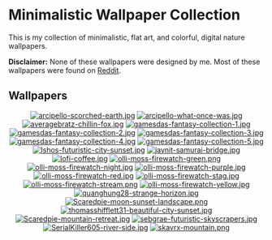 # Minimalistic Wallpaper Collection

This is my collection of minimalistic, flat art, and colorful, digital nature wallpapers.

**Disclaimer:** None of these wallpapers were designed by me. Most of these wallpapers were found on [Reddit](https://www.reddit.com/r/wallpaper/).

## Wallpapers

<p align="center">
  <a href="images/arcipello-scorched-earth.jpg">
    <img src="https://imagecdn.app/v1/images/https%3A%2F%2Fgithub.com%2FDenverCoder1%2FMinimalistic-Wallpaper-Collection%2Fraw%2Fmain%2Fimages%2Farcipello-scorched-earth.jpg?width=175&height=105" title="arcipello-scorched-earth.jpg"/></a>
  <a href="images/arcipello-what-once-was.jpg">
    <img src="https://imagecdn.app/v1/images/https%3A%2F%2Fgithub.com%2FDenverCoder1%2FMinimalistic-Wallpaper-Collection%2Fraw%2Fmain%2Fimages%2Farcipello-what-once-was.jpg?width=175&height=105" title="arcipello-what-once-was.jpg"/></a>
  <a href="images/averagebratz-chillin-fox.jpg">
    <img src="https://imagecdn.app/v1/images/https%3A%2F%2Fgithub.com%2FDenverCoder1%2FMinimalistic-Wallpaper-Collection%2Fraw%2Fmain%2Fimages%2Faveragebratz-chillin-fox.jpg?width=175&height=105" title="averagebratz-chillin-fox.jpg"/></a>
  <a href="images/gamesdas-fantasy-collection-1.jpg">
    <img src="https://imagecdn.app/v1/images/https%3A%2F%2Fgithub.com%2FDenverCoder1%2FMinimalistic-Wallpaper-Collection%2Fraw%2Fmain%2Fimages%2Fgamesdas-fantasy-collection-1.jpg?width=175&height=105" title="gamesdas-fantasy-collection-1.jpg"/></a>
  <a href="images/gamesdas-fantasy-collection-2.jpg">
    <img src="https://imagecdn.app/v1/images/https%3A%2F%2Fgithub.com%2FDenverCoder1%2FMinimalistic-Wallpaper-Collection%2Fraw%2Fmain%2Fimages%2Fgamesdas-fantasy-collection-2.jpg?width=175&height=105" title="gamesdas-fantasy-collection-2.jpg"/></a>
  <a href="images/gamesdas-fantasy-collection-3.jpg">
    <img src="https://imagecdn.app/v1/images/https%3A%2F%2Fgithub.com%2FDenverCoder1%2FMinimalistic-Wallpaper-Collection%2Fraw%2Fmain%2Fimages%2Fgamesdas-fantasy-collection-3.jpg?width=175&height=105" title="gamesdas-fantasy-collection-3.jpg"/></a>
  <a href="images/gamesdas-fantasy-collection-4.jpg">
    <img src="https://imagecdn.app/v1/images/https%3A%2F%2Fgithub.com%2FDenverCoder1%2FMinimalistic-Wallpaper-Collection%2Fraw%2Fmain%2Fimages%2Fgamesdas-fantasy-collection-4.jpg?width=175&height=105" title="gamesdas-fantasy-collection-4.jpg"/></a>
  <a href="images/gamesdas-fantasy-collection-5.jpg">
    <img src="https://imagecdn.app/v1/images/https%3A%2F%2Fgithub.com%2FDenverCoder1%2FMinimalistic-Wallpaper-Collection%2Fraw%2Fmain%2Fimages%2Fgamesdas-fantasy-collection-5.jpg?width=175&height=105" title="gamesdas-fantasy-collection-5.jpg"/></a>
  <a href="images/Ishos-futuristic-city-sunset.jpg">
    <img src="https://imagecdn.app/v1/images/https%3A%2F%2Fgithub.com%2FDenverCoder1%2FMinimalistic-Wallpaper-Collection%2Fraw%2Fmain%2Fimages%2FIshos-futuristic-city-sunset.jpg?width=175&height=105" title="Ishos-futuristic-city-sunset.jpg"/></a>
  <a href="images/jaynit-samurai-bridge.jpg">
    <img src="https://imagecdn.app/v1/images/https%3A%2F%2Fgithub.com%2FDenverCoder1%2FMinimalistic-Wallpaper-Collection%2Fraw%2Fmain%2Fimages%2Fjaynit-samurai-bridge.jpg?width=175&height=105" title="jaynit-samurai-bridge.jpg"/></a>
  <a href="images/lofi-coffee.jpg">
    <img src="https://imagecdn.app/v1/images/https%3A%2F%2Fgithub.com%2FDenverCoder1%2FMinimalistic-Wallpaper-Collection%2Fraw%2Fmain%2Fimages%2Flofi-coffee.jpg?width=175&height=105" title="lofi-coffee.jpg"/></a>
  <a href="images/olli-moss-firewatch-green.png">
    <img src="https://imagecdn.app/v1/images/https%3A%2F%2Fgithub.com%2FDenverCoder1%2FMinimalistic-Wallpaper-Collection%2Fraw%2Fmain%2Fimages%2Folli-moss-firewatch-green.png?width=175&height=105" title="olli-moss-firewatch-green.png"/></a>
  <a href="images/olli-moss-firewatch-night.jpg">
    <img src="https://imagecdn.app/v1/images/https%3A%2F%2Fgithub.com%2FDenverCoder1%2FMinimalistic-Wallpaper-Collection%2Fraw%2Fmain%2Fimages%2Folli-moss-firewatch-night.jpg?width=175&height=105" title="olli-moss-firewatch-night.jpg"/></a>
  <a href="images/olli-moss-firewatch-purple.jpg">
    <img src="https://imagecdn.app/v1/images/https%3A%2F%2Fgithub.com%2FDenverCoder1%2FMinimalistic-Wallpaper-Collection%2Fraw%2Fmain%2Fimages%2Folli-moss-firewatch-purple.jpg?width=175&height=105" title="olli-moss-firewatch-purple.jpg"/></a>
  <a href="images/olli-moss-firewatch-red.jpg">
    <img src="https://imagecdn.app/v1/images/https%3A%2F%2Fgithub.com%2FDenverCoder1%2FMinimalistic-Wallpaper-Collection%2Fraw%2Fmain%2Fimages%2Folli-moss-firewatch-red.jpg?width=175&height=105" title="olli-moss-firewatch-red.jpg"/></a>
  <a href="images/olli-moss-firewatch-stag.jpg">
    <img src="https://imagecdn.app/v1/images/https%3A%2F%2Fgithub.com%2FDenverCoder1%2FMinimalistic-Wallpaper-Collection%2Fraw%2Fmain%2Fimages%2Folli-moss-firewatch-stag.jpg?width=175&height=105" title="olli-moss-firewatch-stag.jpg"/></a>
  <a href="images/olli-moss-firewatch-stream.png">
    <img src="https://imagecdn.app/v1/images/https%3A%2F%2Fgithub.com%2FDenverCoder1%2FMinimalistic-Wallpaper-Collection%2Fraw%2Fmain%2Fimages%2Folli-moss-firewatch-stream.png?width=175&height=105" title="olli-moss-firewatch-stream.png"/></a>
  <a href="images/olli-moss-firewatch-yellow.jpg">
    <img src="https://imagecdn.app/v1/images/https%3A%2F%2Fgithub.com%2FDenverCoder1%2FMinimalistic-Wallpaper-Collection%2Fraw%2Fmain%2Fimages%2Folli-moss-firewatch-yellow.jpg?width=175&height=105" title="olli-moss-firewatch-yellow.jpg"/></a>
  <a href="images/quanghung28-strange-horizon.jpg">
    <img src="https://imagecdn.app/v1/images/https%3A%2F%2Fgithub.com%2FDenverCoder1%2FMinimalistic-Wallpaper-Collection%2Fraw%2Fmain%2Fimages%2Fquanghung28-strange-horizon.jpg?width=175&height=105" title="quanghung28-strange-horizon.jpg"/></a>
  <a href="images/Scaredpie-moon-sunset-landscape.png">
    <img src="https://imagecdn.app/v1/images/https%3A%2F%2Fgithub.com%2FDenverCoder1%2FMinimalistic-Wallpaper-Collection%2Fraw%2Fmain%2Fimages%2FScaredpie-moon-sunset-landscape.png?width=175&height=105" title="Scaredpie-moon-sunset-landscape.png"/></a>
  <a href="images/Scaredpie-mountain-retreat.jpg">
    <img src="https://imagecdn.app/v1/images/https%3A%2F%2Fgithub.com%2FDenverCoder1%2FMinimalistic-Wallpaper-Collection%2Fraw%2Fmain%2Fimages%2Fthomasshifflett31-beautiful-city-sunset.jpg?width=175&height=105" title="thomasshifflett31-beautiful-city-sunset.jpg"/></a>
  <a href="images/sebgrae-futuristic-skyscrapers.jpg">
    <img src="https://imagecdn.app/v1/images/https%3A%2F%2Fgithub.com%2FDenverCoder1%2FMinimalistic-Wallpaper-Collection%2Fraw%2Fmain%2Fimages%2FScaredpie-mountain-retreat.jpg?width=175&height=105" title="Scaredpie-mountain-retreat.jpg"/></a>
  <a href="images/SerialKiller605-river-side.jpg">
    <img src="https://imagecdn.app/v1/images/https%3A%2F%2Fgithub.com%2FDenverCoder1%2FMinimalistic-Wallpaper-Collection%2Fraw%2Fmain%2Fimages%2Fsebgrae-futuristic-skyscrapers.jpg?width=175&height=105" title="sebgrae-futuristic-skyscrapers.jpg"/></a>
  <a href="images/skavrx-mountain.png">
    <img src="https://imagecdn.app/v1/images/https%3A%2F%2Fgithub.com%2FDenverCoder1%2FMinimalistic-Wallpaper-Collection%2Fraw%2Fmain%2Fimages%2FSerialKiller605-river-side.jpg?width=175&height=105" title="SerialKiller605-river-side.jpg"/></a>
  <a href="images/thomasshifflett31-beautiful-city-sunset.jpg">
    <img src="https://imagecdn.app/v1/images/https%3A%2F%2Fgithub.com%2FDenverCoder1%2FMinimalistic-Wallpaper-Collection%2Fraw%2Fmain%2Fimages%2Fskavrx-mountain.png?width=175&height=105" title="skavrx-mountain.png"/></a>
</p>

